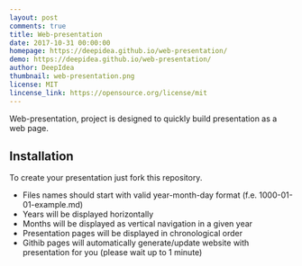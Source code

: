 ```yaml
---
layout: post
comments: true
title: Web-presentation
date: 2017-10-31 00:00:00
homepage: https://deepidea.github.io/web-presentation/
demo: https://deepidea.github.io/web-presentation/
author: DeepIdea
thumbnail: web-presentation.png
license: MIT
lincense_link: https://opensource.org/license/mit
---
```


Web-presentation, project is designed to quickly build presentation as a web page.

## Installation

To create your presentation just fork this repository.

* Files names should start with valid  year-month-day format (f.e. 1000-01-01-example.md)
* Years will be displayed horizontally  
* Months will be displayed as vertical navigation in a given year
* Presentation pages will be displayed in chronological order
* Githib pages will automatically generate/update website with presentation for you (please wait up to 1 minute)
